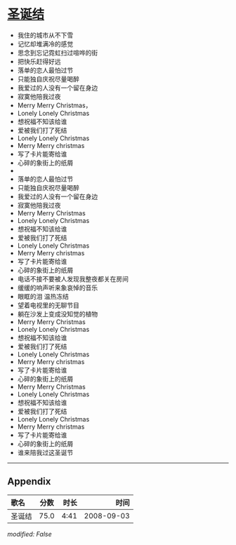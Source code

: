 # [圣诞结](https://music.163.com/song?id=409931779)

* 我住的城市从不下雪
* 记忆却堆满冷的感觉
* 思念到忘记霓虹扫过喧哗的街
* 把快乐赶得好远
* 落单的恋人最怕过节
* 只能独自庆祝尽量喝醉
* 我爱过的人没有一个留在身边
* 寂寞他陪我过夜
* Merry Merry Christmas，
* Lonely Lonely Christmas
* 想祝福不知该给谁
* 爱被我们打了死结
* Lonely Lonely Christmas
* Merry Merry christmas
* 写了卡片能寄给谁
* 心碎的象街上的纸屑
* 
* 落单的恋人最怕过节
* 只能独自庆祝尽量喝醉
* 我爱过的人没有一个留在身边
* 寂寞他陪我过夜
* Merry Merry Christmas
* Lonely Lonely Christmas
* 想祝福不知该给谁
* 爱被我们打了死结
* Lonely Lonely Christmas
* Merry Merry christmas
* 写了卡片能寄给谁
* 心碎的象街上的纸屑
* 电话不接不要被人发现我整夜都关在房间
* 缓缓的响声听来象哀悼的音乐
* 眼眶的泪  温热冻结
* 望着电视里的无聊节目
* 躺在沙发上变成没知觉的植物
* Merry Merry Christmas
* Lonely Lonely Christmas
* 想祝福不知该给谁
* 爱被我们打了死结
* Lonely Lonely Christmas
* Merry Merry christmas
* 写了卡片能寄给谁
* 心碎的象街上的纸屑
* Merry Merry Christmas
* Lonely Lonely Christmas
* 想祝福不知该给谁
* 爱被我们打了死结
* Lonely Lonely Christmas
* Merry Merry christmas
* 写了卡片能寄给谁
* 心碎的象街上的纸屑
* 谁来陪我过这圣诞节


---

## Appendix

|歌名|分数|时长|时间|
|:---|:---:|---:|---:|
|圣诞结|75.0|4:41|2008-09-03

*modified: False*